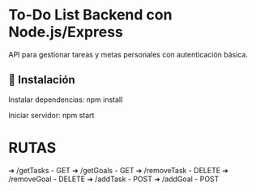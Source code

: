 # To-Do List Backend con Node.js/Express

API para gestionar tareas y metas personales con autenticación básica.

## 🚀 Instalación
Instalar dependencias:
npm install

Iniciar servidor:
npm start
# RUTAS

➔ /getTasks - GET
➔ /getGoals - GET
➔ /removeTask - DELETE
➔ /removeGoal - DELETE
➔ /addTask - POST
➔ /addGoal - POST
